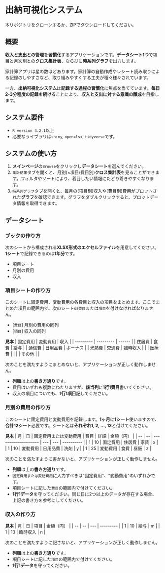 # 出納可視化システム
本リポジトリをクローンするか、ZIPでダウンロードしてください。

## 概要
**収入と支出との管理**を**習慣化**するアプリケーションです。**データシート1つ**で項目と月次別との**クロス集計表**、ならびに**時系列グラフ**を出力します。  
  
家計簿アプリは星の数ほどあります。家計簿の自動作成やレシート読み取りによる記録のしやすさなど、取り組みやすくする工夫が種々様々されています。  
  
一方、**出納可視化システム**は**記録する過程の習慣化**に焦点を当てています。**毎日2-3分程度の記録を続ける**ことにより、**収入と支出に対する意識の醸成**を目指します。  


## システム要件
* `R version 4.2.1`以上
* 必要なライブラリは`shiny`, `openxlsx`, `tidyverse`です。


## システムの使い方
1. **メインページ**の`Browse`をクリックし**データシート**を選んでください。
1. `集計結果`タブを開くと、月別(×項目/費目別)**クロス集計表**を見ることができます。フィルタやソートにより、着目したい情報にたどり着きやすくなります。
1. `時系列グラフ`タブを開くと、毎月の(項目別)収入や(費目別)費用がプロットされた**グラフ**を確認できます。グラフをダブルクリックすると、プロットデータ情報を取得できます。


## データシート
### ブックの作り方
次のシートから構成される**XLSX形式のエクセルファイル**を用意してください。**1シート**で記録できるのは**1年分**です。
* 項目シート
* 月別の費用
* 収入

### 項目シートの作り方
このシートに固定費用、変動費用の各費目と収入の項目をまとめます。ここでまとめた項目の範囲内で、次のシートの`費目`または`項目`を付けなければなりません。
* [`費目`] 月別の費用の同列
* [`項目`] 収入の同列
  
**見本**
|  固定費用  |  変動費用  |  収入  |
| --------- | --------- | ------ |
|  住居費  |  食費     |  給与      |
|  通信費  |  日用品費  |  ボーナス  |
|  光熱費  |  交通費   |  臨時収入  |
|         |  医療費   |           |
|         |  その他   |           |
  
次のことを満たすようにまとめないと、アプリケーションが正しく動作しません。
* **列順**は上の**書き方通り**です。
* 費目はいずれも複数にわたりますが、**該当列**に**1行1費目**書いてください。
* 収入の項目についても、**1行1項目**記してください。

### 月別の費用の作り方
このシートに固定費用と変動費用を記録します。**1ヶ月に1シート**使いますので、**合計12シート**必要です。シート名は**それぞれ1, 2, …, 12**と付けてください。  
  
**見本**
|  月  |  日  |  固定費用または変動費用  |  費目  |  詳細  |  金額（円）  |
|  --  |  --  |  --------------------  |  ---  |  ---  |  ----------  |
|  1  |  10  |  固定費用  |  住居費  |  家賃  |  x  |
|  1  |  10  |  変動費用  |  日用品費  |  洗剤  |  y  |
|  1  |  25  |  変動費用  |  食費  |  昼飯  |  z  |
  
次のことを満たすように書かないと、アプリケーションが正しく動作しません。
* **列順**は上の**書き方通り**です。
* `固定費用または変動費用`に入力すべきは"固定費用"、"変動費用"のいずれかです。
* 項目シートに記した`費目`の範囲内で付けてください。
* **1行1データ**を守ってください。同じ日に2つ以上のデータが存在する場合、上記の書き方を参考にしてください。

### 収入の作り方
**見本**
|  月  |  日  |  項目  |   金額（円）  |
|  --  |  --  |  ---  | ---------  |
|  1  |  10  |  給与  |   m  |
|  1  |  13  |  臨時収入  | n  |
  
次のことを満たすように記さないと、アプリケーションが正しく動作しません。
* **列順**は上の**書き方通り**です。
* 項目シートに記した`項目`の範囲内で付けてください。
* **1行1データ**を守ってください。